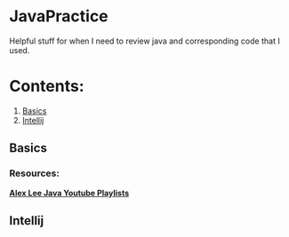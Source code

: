 # JavaPractice
Helpful stuff for when I need to review java and corresponding code that I used.

# Contents:
1. [Basics](#Basics)
2. [Intellij](#Intellij)


## Basics
### Resources:
[**Alex Lee Java Youtube Playlists**](https://www.youtube.com/c/AlexLeeYT/playlists)

## Intellij
